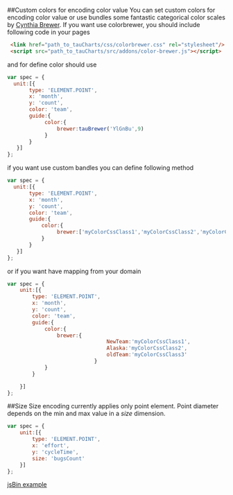 ##Custom colors for encoding color value
You can set custom colors for encoding color value or use bundles some fantastic categorical color scales by [Cynthia Brewer](http://colorbrewer2.org/).
If you want use colorbrewer, you should include following code in your pages
```HTML
 <link href="path_to_tauCharts/css/colorbrewer.css" rel="stylesheet"/>
 <script src="path_to_tauCharts/src/addons/color-brewer.js"></script>
```
and for define color should use
```javascript
var spec = {
  unit:[{
       type: 'ELEMENT.POINT',
       x: 'month',
       y: 'count',
       color: 'team',
       guide:{
            color:{
                brewer:tauBrewer('YlGnBu',9)
            }
       }
   }]
};
```
if you want use custom bandles you can define following method
```javascript
var spec = {
  unit:[{
       type: 'ELEMENT.POINT',
       x: 'month',
       y: 'count',
       color: 'team',
       guide:{
           color:{
                brewer:['myColorCssClass1','myColorCssClass2','myColorCssClass3']
           }
       }
   }]
};
```
or if you want have mapping from your domain
```javascript
var spec = {
    unit:[{
        type: 'ELEMENT.POINT',
        x: 'month',
        y: 'count',
        color: 'team',
        guide:{
            color:{
                brewer:{
                                NewTeam:'myColorCssClass1',
                                Alaska:'myColorCssClass2',
                                oldTeam:'myColorCssClass3'
                            }
            }
        }

    }]
};
```

##Size
Size encoding currently applies only point element.
Point diameter depends on the min and max value in a *size* dimension.

```javascript
var spec = {
    unit:[{
        type: 'ELEMENT.POINT',
        x: 'effort',
        y: 'cycleTime',
        size: 'bugsCount'
    }]
};
```
[jsBin example](http://jsbin.com/hogoci/33/embed?output&height=500px)
